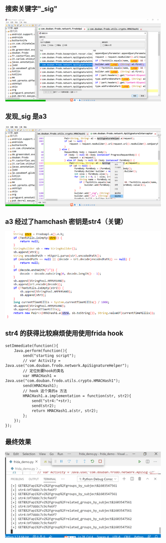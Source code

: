 ## 搜索关键字"_sig"
![](./pictures/01.png)  

## 发现_sig 是a3
![](./pictures/02.png)  

## a3 经过了hamchash 密钥是str4（关键）
![](./pictures/03.png)

## str4 的获得比较麻烦使用使用frida hook
```
setImmediate(function(){
    Java.perform(function(){
        send("starting script");        
        // var Activity = Java.use("com.douban.frodo.network.ApiSignatureHelper");
        // 定位到要hook的类名
        var HMACHash1 = Java.use("com.douban.frodo.utils.crypto.HMACHash1");
        send(HMACHash1);
        // hook 这个类的a 方法
        HMACHash1.a.implementation = function(str, str2){
            send("str4:"+str);
            send(str2);
            return HMACHash1.a(str, str2);
        };     
    });
});

```

## 最终效果
![](pictures/success.png)

